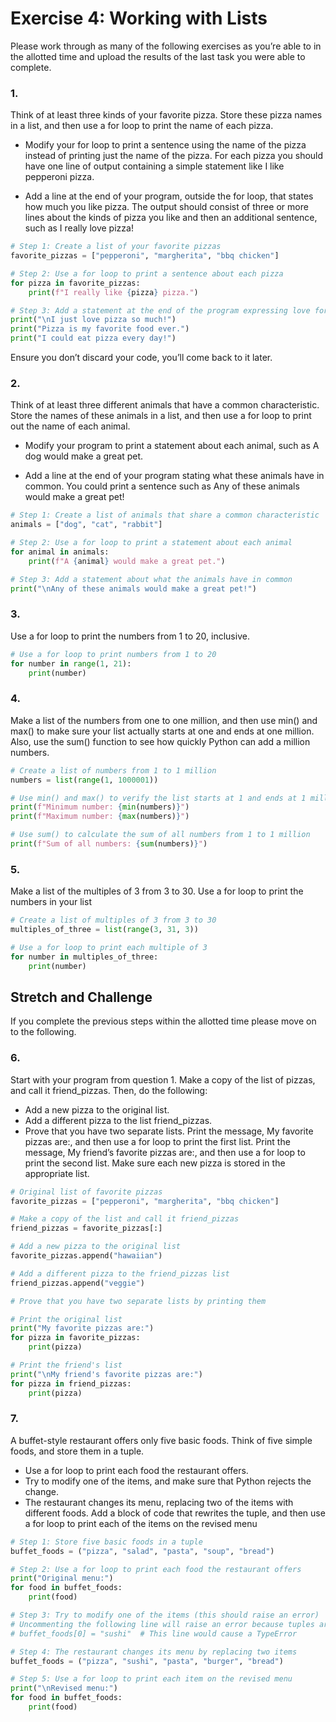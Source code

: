 # Exercise 4: Working with Lists

Please work through as many of the following exercises as you’re able to in the allotted time and upload the results of the last task you were able to complete.

### 1.	
Think of at least three kinds of your favorite pizza. Store these pizza names in a list, and then use a for loop to print the name of each pizza. 

- Modify your for loop to print a sentence using the name of the pizza instead of printing just the name of the pizza. For each pizza you should have one line of output containing a simple statement like I like pepperoni pizza. 

- Add a line at the end of your program, outside the for loop, that states how much you like pizza. The output should consist of three or more lines about the kinds of pizza you like and then an additional sentence, such as I really love pizza!

```py
# Step 1: Create a list of your favorite pizzas
favorite_pizzas = ["pepperoni", "margherita", "bbq chicken"]

# Step 2: Use a for loop to print a sentence about each pizza
for pizza in favorite_pizzas:
    print(f"I really like {pizza} pizza.")

# Step 3: Add a statement at the end of the program expressing love for pizza
print("\nI just love pizza so much!")
print("Pizza is my favorite food ever.")
print("I could eat pizza every day!")
```

Ensure you don’t discard your code, you’ll come back to it later.

### 2.
Think of at least three different animals that have a common characteristic. Store the names of these animals in a list, and then use a for loop to print out the name of each animal. 

- Modify your program to print a statement about each animal, such as A dog would make a great pet. 

- Add a line at the end of your program stating what these animals have in common. You could print a sentence such as Any of these animals would make a great pet!

```py
# Step 1: Create a list of animals that share a common characteristic
animals = ["dog", "cat", "rabbit"]

# Step 2: Use a for loop to print a statement about each animal
for animal in animals:
    print(f"A {animal} would make a great pet.")

# Step 3: Add a statement about what the animals have in common
print("\nAny of these animals would make a great pet!")
```

### 3.
Use a for loop to print the numbers from 1 to 20, inclusive.

```py
# Use a for loop to print numbers from 1 to 20
for number in range(1, 21):
    print(number)
```

### 4.
Make a list of the numbers from one to one million, and then use min() and max() to make sure your list actually starts at one and ends at one million. Also, use the sum() function to see how quickly Python can add a million numbers.

```py
# Create a list of numbers from 1 to 1 million
numbers = list(range(1, 1000001))

# Use min() and max() to verify the list starts at 1 and ends at 1 million
print(f"Minimum number: {min(numbers)}")
print(f"Maximum number: {max(numbers)}")

# Use sum() to calculate the sum of all numbers from 1 to 1 million
print(f"Sum of all numbers: {sum(numbers)}")
```

### 5.
Make a list of the multiples of 3 from 3 to 30. Use a for loop to print the numbers in your list

```py
# Create a list of multiples of 3 from 3 to 30
multiples_of_three = list(range(3, 31, 3))

# Use a for loop to print each multiple of 3
for number in multiples_of_three:
    print(number)
```

## Stretch and Challenge

If you complete the previous steps within the allotted time please move on to the following.

### 6.
Start with your program from question 1. Make a copy of the list of pizzas, and call it friend_pizzas. Then, do the following: 

- Add a new pizza to the original list. 
- Add a different pizza to the list friend_pizzas. 
- Prove that you have two separate lists. Print the message, My favorite pizzas are:, and then use a for loop to print the first list. Print the message, My friend’s favorite pizzas are:, and then use a for loop to print the second list. Make sure each new pizza is stored in the appropriate list.

```py
# Original list of favorite pizzas
favorite_pizzas = ["pepperoni", "margherita", "bbq chicken"]

# Make a copy of the list and call it friend_pizzas
friend_pizzas = favorite_pizzas[:]

# Add a new pizza to the original list
favorite_pizzas.append("hawaiian")

# Add a different pizza to the friend_pizzas list
friend_pizzas.append("veggie")

# Prove that you have two separate lists by printing them

# Print the original list
print("My favorite pizzas are:")
for pizza in favorite_pizzas:
    print(pizza)

# Print the friend's list
print("\nMy friend's favorite pizzas are:")
for pizza in friend_pizzas:
    print(pizza)
```

### 7.
A buffet-style restaurant offers only five basic foods. Think of five simple foods, and store them in a tuple. 

- Use a for loop to print each food the restaurant offers. 
- Try to modify one of the items, and make sure that Python rejects the change. 
- The restaurant changes its menu, replacing two of the items with different foods. Add a block of code that rewrites the tuple, and then use a for loop to print each of the items on the revised menu

```py
# Step 1: Store five basic foods in a tuple
buffet_foods = ("pizza", "salad", "pasta", "soup", "bread")

# Step 2: Use a for loop to print each food the restaurant offers
print("Original menu:")
for food in buffet_foods:
    print(food)

# Step 3: Try to modify one of the items (this should raise an error)
# Uncommenting the following line will raise an error because tuples are immutable:
# buffet_foods[0] = "sushi"  # This line would cause a TypeError

# Step 4: The restaurant changes its menu by replacing two items
buffet_foods = ("pizza", "sushi", "pasta", "burger", "bread")

# Step 5: Use a for loop to print each item on the revised menu
print("\nRevised menu:")
for food in buffet_foods:
    print(food)
```
